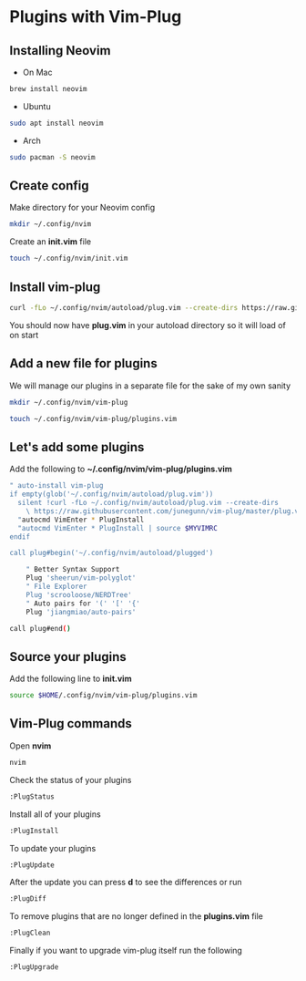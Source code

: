 # Plugins with Vim-Plug
## Installing Neovim
* On Mac
```bash
brew install neovim
```
* Ubuntu
```bash
sudo apt install neovim
```
* Arch
```bash
sudo pacman -S neovim
```
## Create config
Make directory for your Neovim config
```bash
mkdir ~/.config/nvim
```
Create an **init.vim** file
```bash
touch ~/.config/nvim/init.vim
```
## Install vim-plug
```bash
curl -fLo ~/.config/nvim/autoload/plug.vim --create-dirs https://raw.githubusercontent.com/junegunn/vim-plug/master/plug.vim
```
You should now have **plug.vim** in your autoload directory so it will load of on start
## Add a new file for plugins
We will manage our plugins in a separate file for the sake of my own sanity
```bash
mkdir ~/.config/nvim/vim-plug

touch ~/.config/nvim/vim-plug/plugins.vim
```
## Let's add some plugins
Add the following to **~/.config/nvim/vim-plug/plugins.vim**
```bash
" auto-install vim-plug
if empty(glob('~/.config/nvim/autoload/plug.vim'))
  silent !curl -fLo ~/.config/nvim/autoload/plug.vim --create-dirs
    \ https://raw.githubusercontent.com/junegunn/vim-plug/master/plug.vim
  "autocmd VimEnter * PlugInstall
  "autocmd VimEnter * PlugInstall | source $MYVIMRC
endif

call plug#begin('~/.config/nvim/autoload/plugged')

    " Better Syntax Support
    Plug 'sheerun/vim-polyglot'
    " File Explorer
    Plug 'scrooloose/NERDTree'
    " Auto pairs for '(' '[' '{'
    Plug 'jiangmiao/auto-pairs'

call plug#end()
```
## Source your plugins
Add the following line to **init.vim**
```bash
source $HOME/.config/nvim/vim-plug/plugins.vim
```
## Vim-Plug commands
Open **nvim**
```bash
nvim
```
Check the status of your plugins
```bash
:PlugStatus
```
Install all of your plugins
```bash
:PlugInstall
```
To update your plugins
```bash
:PlugUpdate
```
After the update you can press **d** to see the differences or run
```bash
:PlugDiff
```
To remove plugins that are no longer defined in the **plugins.vim** file
```bash
:PlugClean
```
Finally if you want to upgrade vim-plug itself run the following
```bash
:PlugUpgrade
```
